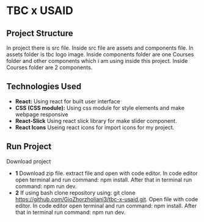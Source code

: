 # TBC x USAID

## Project Structure
In project there is src file. Inside src file are assets and components file. In assets folder is tbc logo image. Inside components folder are one Courses folder and other components which i am using inside this project. Inside Courses folder are 2 components.

## Technologies Used
- **React:** Using react for built user interface
- **CSS (CSS module):** Using css module for style elements and make webpage responsive
- **React-Slick** Using react slick library for make slider component.
- **React Icons** Useing react icons for import icons for my project.

## Run Project
Download project
- **1** Download zip file. extract file and open with code editor. In code editor open terminal and run command: npm install. After that in terminal run command: npm run dev.
- **2** If using bash clone repository using: git clone https://github.com/GioZhorzholiani3/tbc-x-usaid.git. Open file with code editor. In code editor open terminal and run command: npm install. After that in terminal run command: npm run dev.
